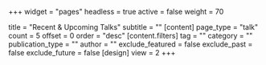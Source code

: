 +++
widget = "pages"
headless = true
active = false
weight = 70

title = "Recent & Upcoming Talks"
subtitle = ""
[content]
page_type = "talk"
count = 5
offset = 0
order = "desc"
[content.filters]
tag = ""
category = ""
publication_type = ""
author = ""
exclude_featured = false
exclude_past = false
exclude_future = false
[design]
view = 2
+++
